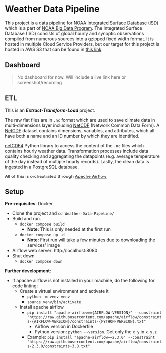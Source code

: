# Weather Data Pipeline

This project is a data pipeline for [NOAA Integrated Surface Database (ISD)](https://www.ncei.noaa.gov/products/land-based-station/integrated-surface-database) which is a part of [NOAA Big Data Program](https://registry.opendata.aws/collab/noaa/). The Integrated Surface Database (ISD) consists of global hourly and synoptic observations compiled from numerous sources into a gzipped fixed width format. It is hosted in multiple Cloud Service Providers, but our target for this project is hosted in AWS S3 that can be found in [this link](https://registry.opendata.aws/noaa-isd/).

## Dashboard

> No dashboard for now. Will include a live link here or screenshot/recording 

## ETL

This is an ***Extract-Transform-Load*** project. 

The raw flat files are in `.nc` format which are used to save climate data in multi-dimensions layer including [NetCDF](http://www.agrimetsoft.com/help-netcdf) (Network Common Data Form). A [NetCDF](http://www.agrimetsoft.com/help-netcdf) dataset contains dimensions, variables, and attributes, which all have both a  name and an ID number by which they are identified. 

[netCDF4](https://unidata.github.io/netcdf4-python/) Python library to access the content of the `.nc` files which contains hourly weather data. Transformation processes include data quality checking and aggregating the datapoints (e.g. average temperature of the day instead of multiple hourly records). Lastly, the clean data is ingested in a PostgreSQL database.

All of this is orchestrated through [Apache Airflow](https://airflow.apache.org/)

## Setup

**Pre-requisites**: Docker

- Clone the project and `cd Weather-Data-Pipeline/`
- Build and run. 
  - `docker compose build`
    - **Note:** This is only needed at the first run
  - `docker compose up -d`
    - **Note:** First run will take a few minutes due to downloading the services' image
- Airflow web server: http://localhost:8080
- Shut down
  - `docker compose down`

**Further development**:

- If apache airflow is not installed in your machine, do the following for code linting:
  - Create a virtual environment and activate it
    - `python -m venv venv`
    - `source venv/bin/activate`
  - Install apache airflow
    - `pip install "apache-airflow=={AIRFLOW-VERSION}" --constraint "https://raw.githubusercontent.com/apache/airflow/constraints-{AIRFLOW-VERSION}/constraints-{PYTHON-VERSION}.txt"`
      - Airflow version in Dockerfile
      - Python version: `python --version`. Get only the `x.y` in `x.y.z`
    - Example: `pip install "apache-airflow==2.3.0" --constraint "https://raw.githubusercontent.com/apache/airflow/constraints-2.3.0/constraints-3.8.txt"`

​	